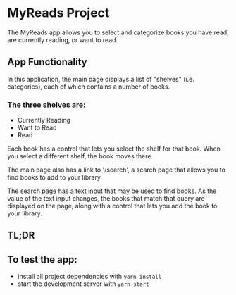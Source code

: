 # MyReads Project

The MyReads app allows you to select and categorize books you have read, are currently reading, or want to read.

## App Functionality

In this application, the main page displays a list of "shelves" (i.e. categories), each of which contains a number of books.

### The three shelves are:

- Currently Reading
- Want to Read
- Read

Each book has a control that lets you select the shelf for that book. When you select a different shelf, the book moves there.

The main page also has a link to '/search', a search page that allows you to find books to add to your library.

The search page has a text input that may be used to find books. As the value of the text input changes, the books that match that query are displayed on the page, along with a control that lets you add the book to your library.

## TL;DR

## To test the app:

* install all project dependencies with `yarn install`
* start the development server with `yarn start`
